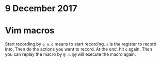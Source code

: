# 9 December 2017

# Vim macros

Start recording by `q a`. `q` means to start recording. 
`a` is the register to record into. 
Then do the actions you want to record. 
At the end, hit `q` again. 
Then you can replay the macro by `@ a`. `@@` will execute the macro again.
